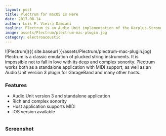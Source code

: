 ```yaml
---
layout: post
title: Plectrum for macOS Is Here
date: 2017-08-14
author: Luis F. Vieira Damiani
tagline: Plectrum is an Audio Unit implementation of the Karplus-Strong algorithm. It runs on iOS and macOS both as a standalone application and as an Audio Unit version 3 plug-in.
image: assets/Plectrum/plectrum-mac-plugin.jpg
category: electroacoustic
---
```


<span class="image right">![Plectrum]({{ site.baseurl }}/assets/Plectrum/plectrum-mac-plugin.jpg)</span>
Plectrum is a classic emulation of plucked string instruments. It is impossible not to fall in love with its deep and complex sonority. Plectrum works both as a standalone application with MIDI support, as well as an Audio Unit version 3 plugin for GarageBand and many other hosts.

### Features

- Audio Unit version 3 and standalone application
- Rich and complex sonority
- Host application supports MIDI
- iOS version available

<a href="https://itunes.apple.com/us/app/plectrum/id1271028894" class="image"><img src="{{ site.baseurl }}/assets/Images/App-Store-Mac-165x40.svg" alt="" /></a>

### Screenshot

<div class="box alt">
	<div class="row uniform">
		<div class="12u"><span class="image fit"><img src="{{ site.baseurl }}/assets/Plectrum/plectrum-mac-screen.jpg" alt=""></span></div>
	</div>
</div>